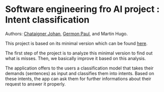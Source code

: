 # Software engineering fro AI project : Intent classification

Authors: [Chataigner Johan](https://github.com/JohanChataigne), [Germon Paul](https://github.com/pgermon), and Martin Hugo.

This project is based on its minimal version which can be found [here](https://hub.docker.com/r/wiidiiremi/projet_industrialisation_ia_3a).

The first step of the project is to analyze this minimal version to find out what is misses. Then, we basically improve it based on this analysis.

The application offers to the users a classification model that takes their demands (sentences) as input and classifies them into intents.
Based on these intents, the app can ask them for further informations about their request to answer it properly.